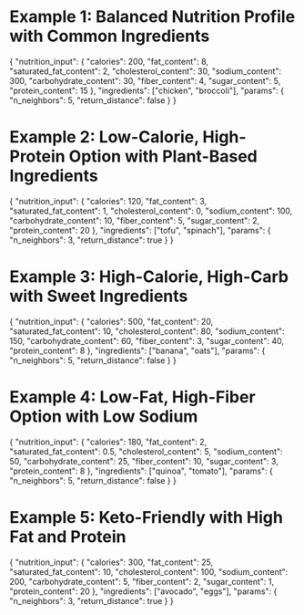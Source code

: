 # Example 1: Balanced Nutrition Profile with Common Ingredients
{
  "nutrition_input": {
    "calories": 200,
    "fat_content": 8,
    "saturated_fat_content": 2,
    "cholesterol_content": 30,
    "sodium_content": 300,
    "carbohydrate_content": 30,
    "fiber_content": 4,
    "sugar_content": 5,
    "protein_content": 15
  },
  "ingredients": ["chicken", "broccoli"],
  "params": {
    "n_neighbors": 5,
    "return_distance": false
  }
}

# Example 2: Low-Calorie, High-Protein Option with Plant-Based Ingredients
{
  "nutrition_input": {
    "calories": 120,
    "fat_content": 3,
    "saturated_fat_content": 1,
    "cholesterol_content": 0,
    "sodium_content": 100,
    "carbohydrate_content": 10,
    "fiber_content": 5,
    "sugar_content": 2,
    "protein_content": 20
  },
  "ingredients": ["tofu", "spinach"],
  "params": {
    "n_neighbors": 3,
    "return_distance": true
  }
}

# Example 3: High-Calorie, High-Carb with Sweet Ingredients
{
  "nutrition_input": {
    "calories": 500,
    "fat_content": 20,
    "saturated_fat_content": 10,
    "cholesterol_content": 80,
    "sodium_content": 150,
    "carbohydrate_content": 60,
    "fiber_content": 3,
    "sugar_content": 40,
    "protein_content": 8
  },
  "ingredients": ["banana", "oats"],
  "params": {
    "n_neighbors": 5,
    "return_distance": false
  }
}

# Example 4: Low-Fat, High-Fiber Option with Low Sodium
{
  "nutrition_input": {
    "calories": 180,
    "fat_content": 2,
    "saturated_fat_content": 0.5,
    "cholesterol_content": 5,
    "sodium_content": 50,
    "carbohydrate_content": 25,
    "fiber_content": 10,
    "sugar_content": 3,
    "protein_content": 8
  },
  "ingredients": ["quinoa", "tomato"],
  "params": {
    "n_neighbors": 5,
    "return_distance": false
  }
}

# Example 5: Keto-Friendly with High Fat and Protein
{
  "nutrition_input": {
    "calories": 300,
    "fat_content": 25,
    "saturated_fat_content": 10,
    "cholesterol_content": 100,
    "sodium_content": 200,
    "carbohydrate_content": 5,
    "fiber_content": 2,
    "sugar_content": 1,
    "protein_content": 20
  },
  "ingredients": ["avocado", "eggs"],
  "params": {
    "n_neighbors": 3,
    "return_distance": true
  }
}
